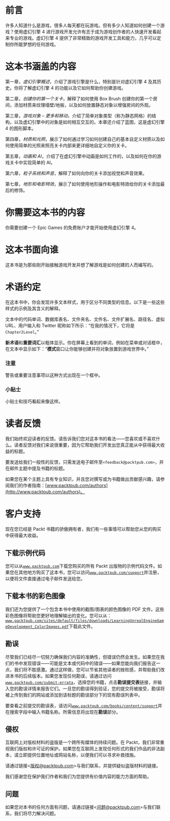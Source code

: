 # 前言

许多人知道什么是游戏，很多人每天都在玩游戏。但有多少人知道如何创建一个游戏？使用虚幻引擎 4 进行游戏开发允许有志于成为游戏创作者的人快速开发看起来专业的游戏。虚幻引擎 4 提供了非常精致的游戏开发工具和能力，几乎可以定制你所能梦想的任何游戏。

# 这本书涵盖的内容

第一章，*虚幻引擎概述*，介绍了游戏引擎是什么，特别是针对虚幻引擎 4 及其历史。你将了解虚幻引擎 4 的功能以及它如何帮助你创建游戏。

第二章，*创建你的第一个关卡*，解释了如何使用 Box Brush 创建你的第一个房间，添加材质来纹理墙壁/地板，以及如何放置静态对象以增强房间的外观。

第三章，*游戏对象 – 更多和移动*，介绍了简单对象类型（称为静态网格）的结构，以及虚幻引擎中的对象是如何相互交互的。本章还介绍了蓝图，这是虚幻引擎 4 的图形脚本。

第四章，*材质和光照*，展示了如何通过学习如何创建自己的基本自定义材质以及如何使用简单的光照来照亮关卡内部来更详细地自定义你的关卡。

第五章，*动画和 AI*，介绍了在虚幻引擎中动画是如何工作的，以及如何在你的游戏关卡中实现简单的 AI。

第六章，*粒子系统和声音*，解释了如何向你的关卡添加视觉和声音效果。

第七章，*地形和电影特效*，展示了如何使用地形操作和电影特效给你的关卡添加最后的修饰。

# 你需要这本书的内容

你需要创建一个 Epic Games 的免费账户才能开始使用虚幻引擎 4。

# 这本书面向谁

这本书是为那些刚开始接触游戏开发并想了解游戏是如何创建的人而编写的。

# 术语约定

在这本书中，你会发现许多文本样式，用于区分不同类型的信息。以下是一些这些样式的示例及其含义的解释。

文本中的代码单词、数据库表名、文件夹名、文件名、文件扩展名、路径名、虚拟 URL、用户输入和 Twitter 昵称如下所示：“在我的情况下，它将是`Chapter2Level`。”

**新术语**和**重要词汇**以粗体显示。你在屏幕上看到的单词，例如在菜单或对话框中，在文本中显示如下：“**模式**窗口让你能够创建并将对象放置到游戏世界中。”

### 注意

警告或重要注意事项以这种方式出现在一个框中。

### 小贴士

小贴士和技巧看起来像这样。

# 读者反馈

我们始终欢迎读者的反馈。请告诉我们您对这本书的看法——您喜欢或不喜欢什么。读者反馈对我们来说很重要，因为它帮助我们开发出您真正能从中获得最大收益的标题。

要发送给我们一般性的反馈，只需发送电子邮件至`<feedback@packtpub.com>`，并在邮件主题中提及书籍的标题。

如果您在某个主题上具有专业知识，并且您对撰写或为书籍做出贡献感兴趣，请参阅我们的作者指南：[www.packtpub.com/authors](http://www.packtpub.com/authors)。

# 客户支持

现在您已经是 Packt 书籍的骄傲拥有者，我们有一些事情可以帮助您从您的购买中获得最大收益。

## 下载示例代码

您可以从[`www.packtpub.com`](http://www.packtpub.com)下载您购买的所有 Packt 出版物的示例代码文件。如果您在其他地方购买了这本书，您可以访问[`www.packtpub.com/support`](http://www.packtpub.com/support)并注册，以便将文件直接通过电子邮件发送给您。

## 下载本书的彩色图像

我们还为您提供了一个包含本书中使用的截图/图表的颜色图像的 PDF 文件。这些彩色图像将帮助您更好地理解输出的变化。您可以从：[`www.packtpub.com/sites/default/files/downloads/LearningUnrealEngineGameDevelopment_ColorImages.pdf`](http://www.packtpub.com/sites/default/files/downloads/LearningUnrealEngineGameDevelopment_ColorImages.pdf)下载此文件。

## 勘误

尽管我们已经尽一切努力确保我们内容的准确性，但错误仍然会发生。如果您在我们的书中发现错误——可能是文本或代码中的错误——如果您能向我们报告这一点，我们将不胜感激。通过这样做，您可以节省其他读者的挫败感，并帮助我们改进本书的后续版本。如果您发现任何勘误，请通过访问[`www.packtpub.com/submit-errata`](http://www.packtpub.com/submit-errata)，选择您的书籍，点击**勘误****提交****表**链接，并输入您的勘误详情来报告它们。一旦您的勘误得到验证，您的提交将被接受，勘误将被上传到我们的网站或添加到该标题的勘误部分下的现有勘误列表中。

要查看之前提交的勘误表，请访问[`www.packtpub.com/books/content/support`](https://www.packtpub.com/books/content/support)并在搜索字段中输入书籍名称。所需信息将出现在**勘误**部分。

## 侵权

互联网上对版权材料的盗版是一个跨所有媒体的持续问题。在 Packt，我们非常重视我们版权和许可证的保护。如果您在互联网上发现任何形式的我们作品的非法副本，请立即提供位置地址或网站名称，以便我们可以寻求补救措施。

请通过链接<版权@packtpub.com>与我们联系，并提供疑似盗版材料的链接。

我们感谢您在保护我们作者和我们为您提供有价值内容的能力方面的帮助。

## 问题

如果您对本书的任何方面有问题，请通过链接<问题@packtpub.com>与我们联系，我们将尽力解决问题。
